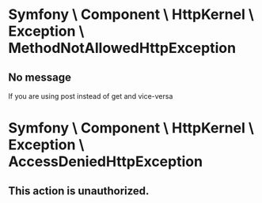 # Symfony \ Component \ HttpKernel \ Exception \ MethodNotAllowedHttpException
## No message
If you are using post instead of get  and vice-versa


# Symfony \ Component \ HttpKernel \ Exception \ AccessDeniedHttpException
## This action is unauthorized.
